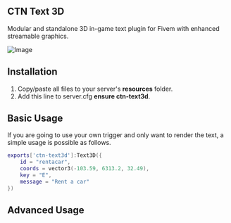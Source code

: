 ## CTN Text 3D

Modular and standalone 3D in-game text plugin for Fivem with enhanced streamable graphics.

![Image](https://media.discordapp.net/attachments/974971714876375084/1252168644058939392/ctntext3d2.gif?ex=66713c6c&is=666feaec&hm=10ad9b5ece6de671bfc5f25088134a84185181794b25bef3c6c6d3e4ecc56a1f&)

## Installation

1) Copy/paste all files to your server's **resources** folder.
2) Add this line to server.cfg **ensure ctn-text3d**.

## Basic Usage

If you are going to use your own trigger and only want to render the text, a simple usage is possible as follows.

```lua
exports['ctn-text3d']:Text3D({
	id = "rentacar",
	coords = vector3(-103.59, 6313.2, 32.49),
	key = "E",
	message = "Rent a car"
})
```

## Advanced Usage